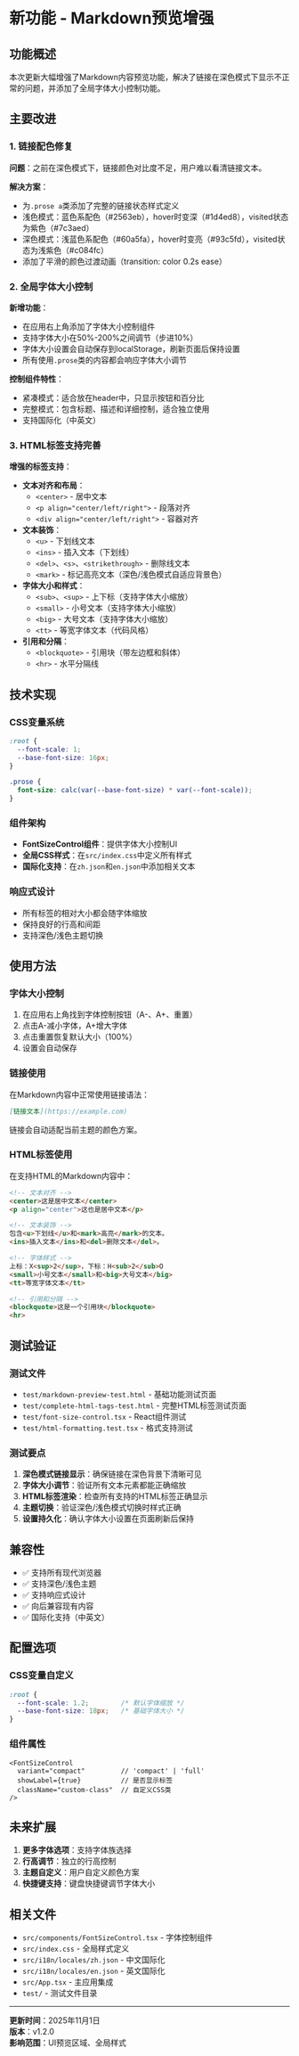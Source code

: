 # 新功能 - Markdown预览增强

## 功能概述

本次更新大幅增强了Markdown内容预览功能，解决了链接在深色模式下显示不正常的问题，并添加了全局字体大小控制功能。

## 主要改进

### 1. 链接配色修复

**问题**：之前在深色模式下，链接颜色对比度不足，用户难以看清链接文本。

**解决方案**：
- 为`.prose a`类添加了完整的链接状态样式定义
- 浅色模式：蓝色系配色（#2563eb），hover时变深（#1d4ed8），visited状态为紫色（#7c3aed）
- 深色模式：浅蓝色系配色（#60a5fa），hover时变亮（#93c5fd），visited状态为浅紫色（#c084fc）
- 添加了平滑的颜色过渡动画（transition: color 0.2s ease）

### 2. 全局字体大小控制

**新增功能**：
- 在应用右上角添加了字体大小控制组件
- 支持字体大小在50%-200%之间调节（步进10%）
- 字体大小设置会自动保存到localStorage，刷新页面后保持设置
- 所有使用`.prose`类的内容都会响应字体大小调节

**控制组件特性**：
- 紧凑模式：适合放在header中，只显示按钮和百分比
- 完整模式：包含标题、描述和详细控制，适合独立使用
- 支持国际化（中英文）

### 3. HTML标签支持完善

**增强的标签支持**：
- **文本对齐和布局**：
  - `<center>` - 居中文本
  - `<p align="center/left/right">` - 段落对齐
  - `<div align="center/left/right">` - 容器对齐
- **文本装饰**：
  - `<u>` - 下划线文本
  - `<ins>` - 插入文本（下划线）
  - `<del>`、`<s>`、`<strikethrough>` - 删除线文本
  - `<mark>` - 标记高亮文本（深色/浅色模式自适应背景色）
- **字体大小和样式**：
  - `<sub>`、`<sup>` - 上下标（支持字体大小缩放）
  - `<small>` - 小号文本（支持字体大小缩放）
  - `<big>` - 大号文本（支持字体大小缩放）
  - `<tt>` - 等宽字体文本（代码风格）
- **引用和分隔**：
  - `<blockquote>` - 引用块（带左边框和斜体）
  - `<hr>` - 水平分隔线

## 技术实现

### CSS变量系统

```css
:root {
  --font-scale: 1;
  --base-font-size: 16px;
}

.prose {
  font-size: calc(var(--base-font-size) * var(--font-scale));
}
```

### 组件架构

- **FontSizeControl组件**：提供字体大小控制UI
- **全局CSS样式**：在`src/index.css`中定义所有样式
- **国际化支持**：在`zh.json`和`en.json`中添加相关文本

### 响应式设计

- 所有标签的相对大小都会随字体缩放
- 保持良好的行高和间距
- 支持深色/浅色主题切换

## 使用方法

### 字体大小控制

1. 在应用右上角找到字体控制按钮（A-、A+、重置）
2. 点击A-减小字体，A+增大字体
3. 点击重置恢复默认大小（100%）
4. 设置会自动保存

### 链接使用

在Markdown内容中正常使用链接语法：

```markdown
[链接文本](https://example.com)
```

链接会自动适配当前主题的颜色方案。

### HTML标签使用

在支持HTML的Markdown内容中：

```markdown
<!-- 文本对齐 -->
<center>这是居中文本</center>
<p align="center">这也是居中文本</p>

<!-- 文本装饰 -->
包含<u>下划线</u>和<mark>高亮</mark>的文本。
<ins>插入文本</ins>和<del>删除文本</del>。

<!-- 字体样式 -->
上标：X<sup>2</sup>，下标：H<sub>2</sub>O
<small>小号文本</small>和<big>大号文本</big>
<tt>等宽字体文本</tt>

<!-- 引用和分隔 -->
<blockquote>这是一个引用块</blockquote>
<hr>
```

## 测试验证

### 测试文件

- `test/markdown-preview-test.html` - 基础功能测试页面
- `test/complete-html-tags-test.html` - 完整HTML标签测试页面
- `test/font-size-control.tsx` - React组件测试
- `test/html-formatting.test.tsx` - 格式支持测试

### 测试要点

1. **深色模式链接显示**：确保链接在深色背景下清晰可见
2. **字体大小调节**：验证所有文本元素都能正确缩放
3. **HTML标签渲染**：检查所有支持的HTML标签正确显示
4. **主题切换**：验证深色/浅色模式切换时样式正确
5. **设置持久化**：确认字体大小设置在页面刷新后保持

## 兼容性

- ✅ 支持所有现代浏览器
- ✅ 支持深色/浅色主题
- ✅ 支持响应式设计
- ✅ 向后兼容现有内容
- ✅ 国际化支持（中英文）

## 配置选项

### CSS变量自定义

```css
:root {
  --font-scale: 1.2;        /* 默认字体缩放 */
  --base-font-size: 18px;   /* 基础字体大小 */
}
```

### 组件属性

```tsx
<FontSizeControl 
  variant="compact"         // 'compact' | 'full'
  showLabel={true}          // 是否显示标签
  className="custom-class"  // 自定义CSS类
/>
```

## 未来扩展

1. **更多字体选项**：支持字体族选择
2. **行高调节**：独立的行高控制
3. **主题自定义**：用户自定义颜色方案
4. **快捷键支持**：键盘快捷键调节字体大小

## 相关文件

- `src/components/FontSizeControl.tsx` - 字体控制组件
- `src/index.css` - 全局样式定义
- `src/i18n/locales/zh.json` - 中文国际化
- `src/i18n/locales/en.json` - 英文国际化
- `src/App.tsx` - 主应用集成
- `test/` - 测试文件目录

---

**更新时间**：2025年11月1日  
**版本**：v1.2.0  
**影响范围**：UI预览区域、全局样式
